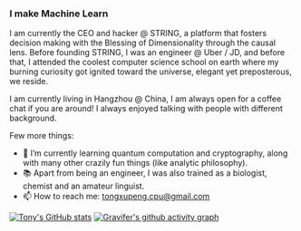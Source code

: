 ### I make Machine Learn


I am currently the CEO and hacker @ STRING, a platform that fosters decision making with the Blessing of Dimensionality through the causal lens. Before founding STRING, I was an engineer @ Uber / JD, and before that, I attended the coolest computer science school on earth where my burning curiosity got ignited toward the universe, elegant yet preposterous, we reside.

I am currently living in Hangzhou @ China, I am always open for a coffee chat if you are around! I always enjoyed talking with people with different background.

Few more things:
- 🌱 I’m currently learning quantum computation and cryptography, along with many other crazily fun things (like analytic philosophy).
- 📚 Apart from being an engineer, I was also trained as a biologist, chemist and an amateur linguist.
- 📫  How to reach me: tongxupeng.cpu@gmail.com


[![Tony's GitHub stats](https://github-readme-stats.vercel.app/api?username=tonyabracadabra&count_private=true&show_icons=true&bg_color=30,e96443,904e95&title_color=fff&text_color=fff)](https://github.com/anuraghazra/github-readme-stats)
[![Gravifer's github activity graph](https://activity-graph.herokuapp.com/graph?username=tonyabracadabra&bg_color=ffffff0a&color=3080ed&line=5094f0&point=4d72f2&hide_border=true)](https://github.com/ashutosh00710/github-readme-activity-graph)
